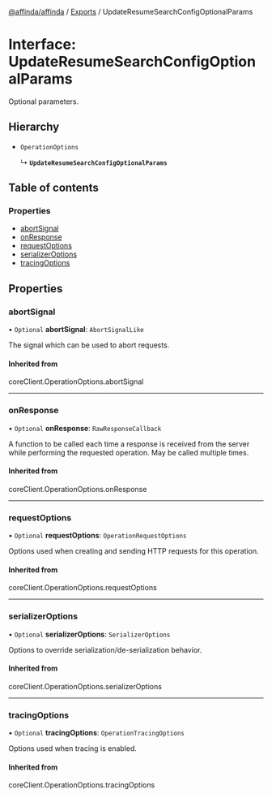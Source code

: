 [@affinda/affinda](../README.md) / [Exports](../modules.md) / UpdateResumeSearchConfigOptionalParams

# Interface: UpdateResumeSearchConfigOptionalParams

Optional parameters.

## Hierarchy

- `OperationOptions`

  ↳ **`UpdateResumeSearchConfigOptionalParams`**

## Table of contents

### Properties

- [abortSignal](UpdateResumeSearchConfigOptionalParams.md#abortsignal)
- [onResponse](UpdateResumeSearchConfigOptionalParams.md#onresponse)
- [requestOptions](UpdateResumeSearchConfigOptionalParams.md#requestoptions)
- [serializerOptions](UpdateResumeSearchConfigOptionalParams.md#serializeroptions)
- [tracingOptions](UpdateResumeSearchConfigOptionalParams.md#tracingoptions)

## Properties

### abortSignal

• `Optional` **abortSignal**: `AbortSignalLike`

The signal which can be used to abort requests.

#### Inherited from

coreClient.OperationOptions.abortSignal

___

### onResponse

• `Optional` **onResponse**: `RawResponseCallback`

A function to be called each time a response is received from the server
while performing the requested operation.
May be called multiple times.

#### Inherited from

coreClient.OperationOptions.onResponse

___

### requestOptions

• `Optional` **requestOptions**: `OperationRequestOptions`

Options used when creating and sending HTTP requests for this operation.

#### Inherited from

coreClient.OperationOptions.requestOptions

___

### serializerOptions

• `Optional` **serializerOptions**: `SerializerOptions`

Options to override serialization/de-serialization behavior.

#### Inherited from

coreClient.OperationOptions.serializerOptions

___

### tracingOptions

• `Optional` **tracingOptions**: `OperationTracingOptions`

Options used when tracing is enabled.

#### Inherited from

coreClient.OperationOptions.tracingOptions
